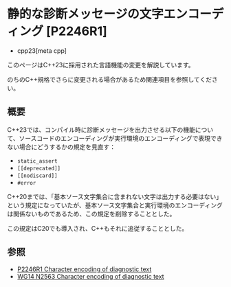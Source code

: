 # 静的な診断メッセージの文字エンコーディング [P2246R1]
* cpp23[meta cpp]

<!-- start lang caution -->

このページはC++23に採用された言語機能の変更を解説しています。

のちのC++規格でさらに変更される場合があるため関連項目を参照してください。

<!-- last lang caution -->

## 概要
C++23では、コンパイル時に診断メッセージを出力させる以下の機能について、ソースコードのエンコーディングが実行環境のエンコーディングで表現できない場合にどうするかの規定を見直す：

- `static_assert`
- `[[deprecated]]`
- `[[nodiscard]]`
- `#error`

C++20までは、「基本ソース文字集合に含まれない文字は出力する必要はない」という規定になっていたが、基本ソース文字集合と実行環境のエンコーディングは関係ないものであるため、この規定を削除することとした。

この規定はC20でも導入され、C++もそれに追従することとした。

## 参照
- [P2246R1 Character encoding of diagnostic text](https://www.open-std.org/jtc1/sc22/wg21/docs/papers/2021/p2246r1.pdf)
- [WG14 N2563 Character encoding of diagnostic text](https://www.open-std.org/jtc1/sc22/wg14/www/docs/n2563.pdf)